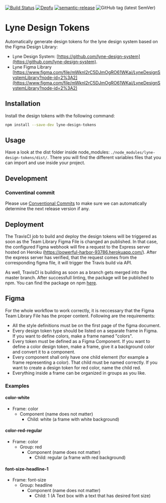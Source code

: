 [![Build Status](https://travis-ci.org/lyne-design-system/lyne-design-tokens.svg?branch=master)](https://travis-ci.org/lyne-design-system/lyne-design-tokens) [![Depfu](https://badges.depfu.com/badges/4f0c4270e17baf64e8ac9d54b16e1fd8/overview.svg)](https://depfu.com/github/lyne-design-system/lyne-design-tokens?project_id=12757) [![semantic-release](https://img.shields.io/badge/%20%20%F0%9F%93%A6%F0%9F%9A%80-semantic--release-e10079.svg)](https://github.com/semantic-release/semantic-release) ![GitHub tag (latest SemVer)](https://img.shields.io/github/v/tag/lyne-design-system/lyne-design-tokens?label=release)

# Lyne Design Tokens

Automatically generate design tokens for the lyne design system based on the Figma Design Library:
- Lyne Design System: [https://github.com/lyne-design-system](https://github.com/lyne-design-system).
- Lyne Figma Library [https://www.figma.com/file/mWknI2rC5DJmOgRO61WKai/LyneDesignSystemLibrary?node-id=2%3A2](https://www.figma.com/file/mWknI2rC5DJmOgRO61WKai/LyneDesignSystemLibrary?node-id=2%3A2)

## Installation

Install the design tokens with the following command:
```bash
npm install --save-dev lyne-design-tokens
```

## Usage

Have a look at the dist folder inside node_modules: `./node_modules/lyne-design-tokens/dist/`. There you will find the different variables files that you can import and use inside your project.

## Development

### Conventinal commit

Please use [Conventional Commits](https://www.conventionalcommits.org/en/v1.0.0/) to make sure we can automatically determine the next release version if any.

## Deployment

The TravisCI job to build and deploy the design tokens will be triggered as soon as the Team Library Figma File is changed an published. In that case, the configured Figma webhook will fire a request to the Express server hosted on Heroku (https://powerful-harbor-93786.herokuapp.com/). After the express server has verified, that the request comes from the corresponding figma file, it will trigger the Travis build via API.

As well, TravisCI is building as soon as a branch gets merged into the master branch. After successfull linting, the package will be published to npm. You can find the package on npm [here](https://www.npmjs.com/package/lyne-design-tokens).

## Figma

For the whole workflow to work correctly, it is neccessary that the Figma Team Library File has the proper content. Following are the requirements:
- All the style definitions must be on the first page of the figma document.
- Every design token type should be listed on a separate frame in Figma. If you want to define colors, make a frame named "colors".
- Every token must be defined as a Figma Component. If you want to define a color design token, make a frame, give it a background color and convert it to a component.
- Every component shall only have one child element (for example a frame representing a color). That child must be named correctly. If you want to create a design token for red color, name the child red.
- Everything inside a frame can be organized in groups as you like.

### Examples

#### color-white
- Frame: color
  - Component (name does not matter)
    - Child: white (a frame with white background)

#### color-red-regular
- Frame: color
  - Group: red
    - Component (name does not matter)
      - Child: regular (a frame with red background)

#### font-size-headline-1
- Frame: font-size
  - Group: headline
    - Component (name does not matter)
      - Child: 1 (A Text box with a text that has desired font size)
